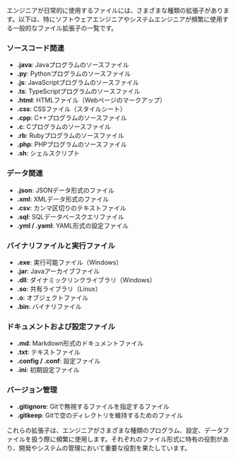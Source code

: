 エンジニアが日常的に使用するファイルには、さまざまな種類の拡張子があります。以下は、特にソフトウェアエンジニアやシステムエンジニアが頻繁に使用する一般的なファイル拡張子の一覧です。

### ソースコード関連
- **.java**: Javaプログラムのソースファイル
- **.py**: Pythonプログラムのソースファイル
- **.js**: JavaScriptプログラムのソースファイル
- **.ts**: TypeScriptプログラムのソースファイル
- **.html**: HTMLファイル（Webページのマークアップ）
- **.css**: CSSファイル（スタイルシート）
- **.cpp**: C++プログラムのソースファイル
- **.c**: Cプログラムのソースファイル
- **.rb**: Rubyプログラムのソースファイル
- **.php**: PHPプログラムのソースファイル
- **.sh**: シェルスクリプト

### データ関連
- **.json**: JSONデータ形式のファイル
- **.xml**: XMLデータ形式のファイル
- **.csv**: カンマ区切りのテキストファイル
- **.sql**: SQLデータベースクエリファイル
- **.yml / .yaml**: YAML形式の設定ファイル

### バイナリファイルと実行ファイル
- **.exe**: 実行可能ファイル（Windows）
- **.jar**: Javaアーカイブファイル
- **.dll**: ダイナミックリンクライブラリ（Windows）
- **.so**: 共有ライブラリ（Linux）
- **.o**: オブジェクトファイル
- **.bin**: バイナリファイル

### ドキュメントおよび設定ファイル
- **.md**: Markdown形式のドキュメントファイル
- **.txt**: テキストファイル
- **.config / .conf**: 設定ファイル
- **.ini**: 初期設定ファイル

### バージョン管理
- **.gitignore**: Gitで無視するファイルを指定するファイル
- **.gitkeep**: Gitで空のディレクトリを維持するためのファイル

これらの拡張子は、エンジニアがさまざまな種類のプログラム、設定、データファイルを扱う際に頻繁に使用します。それぞれのファイル形式に特有の役割があり、開発やシステムの管理において重要な役割を果たしています。
